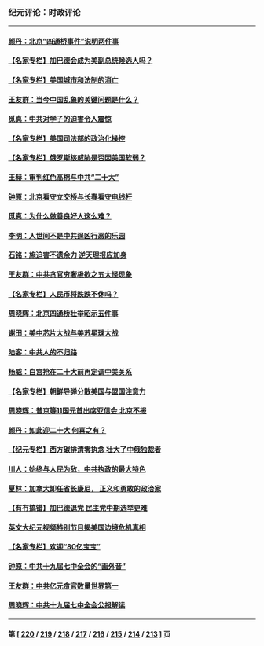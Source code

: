 ### 纪元评论：时政评论
---
#### [颜丹：北京“四通桥事件”说明两件事](../../pages/nsc1025/n13846521.md) 
#### [【名家专栏】加巴德会成为美副总统候选人吗？](../../pages/nsc1025/n13846619.md) 
#### [【名家专栏】美国城市和法制的消亡](../../pages/nsc1025/n13846134.md) 
#### [王友群：当今中国乱象的关键问题是什么？](../../pages/nsc1025/n13846313.md) 
#### [觅真：中共对学子的迫害令人震惊](../../pages/nsc1025/n13846308.md) 
#### [【名家专栏】美国司法部的政治化操控](../../pages/nsc1025/n13845393.md) 
#### [【名家专栏】俄罗斯核威胁是否因美国软弱？](../../pages/nsc1025/n13846122.md) 
#### [王赫：审判红色高棉与中共“二十大”](../../pages/nsc1025/n13845836.md) 
#### [钟原：北京看守立交桥与长春看守电线杆](../../pages/nsc1025/n13845913.md) 
#### [觅真：为什么做善良好人这么难？](../../pages/nsc1025/n13845924.md) 
#### [李明：人世间不是中共逞凶行恶的乐园](../../pages/nsc1025/n13845904.md) 
#### [石铭：施迫害不遗余力 逆天理报应加身](../../pages/nsc1025/n13845618.md) 
#### [王友群：中共贪官穷奢极欲之五大怪现象](../../pages/nsc1025/n13845720.md) 
#### [【名家专栏】人民币将跌跌不休吗？](../../pages/nsc1025/n13845412.md) 
#### [周晓辉：北京四通桥壮举昭示五件事](../../pages/nsc1025/n13845583.md) 
#### [谢田：美中芯片大战与美苏星球大战](../../pages/nsc1025/n13845198.md) 
#### [陆客：中共人的不归路](../../pages/nsc1025/n13845224.md) 
#### [杨威：白宫抢在二十大前再定调中美关系](../../pages/nsc1025/n13844952.md) 
#### [【名家专栏】朝鲜导弹分散美国与盟国注意力](../../pages/nsc1025/n13844601.md) 
#### [周晓辉：普京等11国元首出席亚信会 北京不报](../../pages/nsc1025/n13844822.md) 
#### [颜丹：如此迎二十大 何喜之有？](../../pages/nsc1025/n13844797.md) 
#### [【纪元专栏】西方碳排清零执念 壮大了中俄独裁者](../../pages/nsc1025/n13844798.md) 
#### [川人：始终与人民为敌，中共执政的最大特色](../../pages/nsc1025/n13844764.md) 
#### [夏林：加拿大卸任省长康尼， 正义和勇敢的政治家](../../pages/nsc1025/n13844779.md) 
#### [【有冇搞错】加巴德退党 民主党中期选举更难](../../pages/nsc1025/n13844663.md) 
#### [英文大纪元视频特别节目揭美国边境危机真相](../../pages/nsc1025/n13844619.md) 
#### [【名家专栏】欢迎“80亿宝宝”](../../pages/nsc1025/n13844628.md) 
#### [钟原：中共十九届七中全会的“画外音”](../../pages/nsc1025/n13844177.md) 
#### [王友群：中共亿元贪官数量世界第一](../../pages/nsc1025/n13844182.md) 
#### [周晓辉：中共十九届七中全会公报解读](../../pages/nsc1025/n13844052.md) 

---
#### 第 [ [220](./220.md) / [219](./219.md) / [218](./218.md) / [217](./217.md) / [216](./216.md) / [215](./215.md) / [214](./214.md) / [213](./213.md) ] 页
